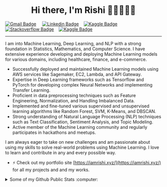 

<h1 align="center">Hi there, I'm Rishi 👋🏼👨🏻‍💻</h1>

[![Gmail Badge](https://img.shields.io/badge/-Gmail-red?style=for-the-badge&logo=gmail&logoColor=white)](mailto:zirperishi@gmail.com "Connect via Email") &nbsp;&nbsp;&nbsp;
[![Linkedin Badge](https://img.shields.io/badge/-LinkedIn-blue?style=for-the-badge&logo=Linkedin&logoColor=white)](https://www.linkedin.com/in/rushi-z/ "Connect on LinkedIn")&nbsp;&nbsp;&nbsp;
[![Kaggle Badge](https://img.shields.io/badge/-Medium-lightgrey?style=for-the-badge&logo=Medium&logoColor=white)](https://www.medium.com/@thisisrishi/ "Connect on Medium")&nbsp;&nbsp;&nbsp;
[![Stackoverflow Badge](https://img.shields.io/badge/-StackOverflow-orange?style=for-the-badge&logo=Stackoverflow&logoColor=white)](https://stackoverflow.com/story/rishi "Connect on Stackoverflow")&nbsp;&nbsp;&nbsp;
[![Kaggle Badge](https://img.shields.io/badge/-Kaggle-blue?style=for-the-badge&logo=kaggle&logoColor=white)](https://www.kaggle.com/thisisrishi/ "Connect on Kaggle")&nbsp;&nbsp;&nbsp;

<!-- 
[![Twitter Badge](https://img.shields.io/badge/-VatsalParsaniya-00acee?style=flat&logo=Twitter&logoColor=white)](https://twitter.com/VatsalParsaniya "Follow on Twitter")
-->
---
I am into Machine Learning, Deep Learning, and NLP with a strong foundation in Statistics, Mathematics, and Computer Science. I have extensive experience developing and deploying Machine Learning models for various domains, including healthcare, finance, and e-commerce.

* Successfully deployed and maintained Machine Learning models using AWS services like Sagemaker, EC2, Lambda, and API Gateway.
* Expertise in Deep Learning frameworks such as Tensorflow and PyTorch for developing complex Neural Networks and implementing Transfer Learning.
* Proficient in data preprocessing techniques such as Feature Engineering, Normalization, and Handling Imbalanced Data.
* Implemented and fine-tuned various supervised and unsupervised learning algorithms like Random Forest, SVM, K-Means, and DBSCAN.
* Strong understanding of Natural Language Processing (NLP) techniques such as Text Classification, Sentiment Analysis, and Topic Modeling.
* Active member of the Machine Learning community and regularly participates in hackathons and meetups.

I am always eager to take on new challenges and am passionate about using my skills to solve real-world problems using Machine Learning.
I love to learn and contribute in any and every possible way.


- ⚡ Check out my portfolio site [https://iamrishi.xyz/](https://iamrishi.xyz/) for all my projects and and my works.

<details>
  <summary>Some of my Github Public Stats :computer:</summary>
  
  ---

  [![Top Langs](https://github-readme-stats.vercel.app/api/top-langs/?username=rushizirpe&title_color=fff&icon_color=79ff97&text_color=fff&bg_color=151515)](https://github.com/rushizirpe/github-readme-stats)

  [![My Github Stats](https://github-readme-stats.vercel.app/api?username=rushizirpe&show_icons=true&title_color=fff&icon_color=79ff97&text_color=9f9f9f&bg_color=151515)](https://github.com/rushizirpe)
  
  ---
  
</details>






<!--
**rushizirpe/rushizirpe** is a ✨ _special_ ✨ repository because its `README.md` (this file) appears on your GitHub profile.

Here are some ideas to get you started:

- 🔭 I’m currently working on ...
- 🌱 I’m currently learning ...
- 👯 I’m looking to collaborate on ...
- 🤔 I’m looking for help with ...
- 💬 Ask me about ...
- 📫 How to reach me: ...
- 😄 Pronouns: ...
- ⚡ Fun fact: ...
-->

